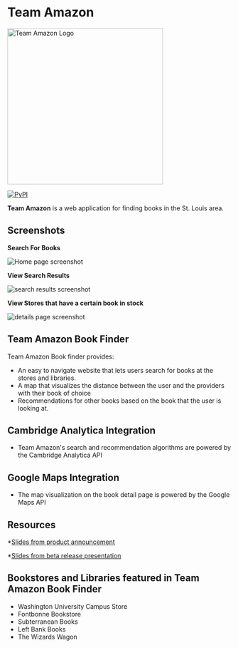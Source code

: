 <!--
links to example:
https://github.com/apache/incubator-superset/blob/master/README.md

-->
<!--
MIT License

Copyright (c) 2018

Permission is hereby granted, free of charge, to any person obtaining a copy
of this software and associated documentation files (the "Software"), to deal
in the Software without restriction, including without limitation the rights
to use, copy, modify, merge, publish, distribute, sublicense, and/or sell
copies of the Software, and to permit persons to whom the Software is
furnished to do so, subject to the following conditions:

The above copyright notice and this permission notice shall be included in all
copies or substantial portions of the Software.

THE SOFTWARE IS PROVIDED "AS IS", WITHOUT WARRANTY OF ANY KIND, EXPRESS OR
IMPLIED, INCLUDING BUT NOT LIMITED TO THE WARRANTIES OF MERCHANTABILITY,
FITNESS FOR A PARTICULAR PURPOSE AND NONINFRINGEMENT. IN NO EVENT SHALL THE
AUTHORS OR COPYRIGHT HOLDERS BE LIABLE FOR ANY CLAIM, DAMAGES OR OTHER
LIABILITY, WHETHER IN AN ACTION OF CONTRACT, TORT OR OTHERWISE, ARISING FROM,
OUT OF OR IN CONNECTION WITH THE SOFTWARE OR THE USE OR OTHER DEALINGS IN THE
SOFTWARE.-->

# Team Amazon

<img src="./Screenshots/TeamAmazonLogo.png" alt = "Team Amazon Logo" width="350"/>

<!-- Button that links to our website-->

[![PyPI](https://img.shields.io/badge/Team%20Amazon%20Site-Find%20Books%20in%20St.%20Louis-yellow.svg)](http://ec2-13-59-74-236.us-east-2.compute.amazonaws.com/new_frontend/workingsitefileswithphp/index.php)

**Team Amazon** is a web application for finding books in the St. Louis area.

## Screenshots

**Search For Books**

<img src="./Screenshots/home.jpg" alt = "Home page screenshot"/>

**View Search Results**

<img src="./Screenshots/search_results.jpg" alt = "search results screenshot"/>

**View Stores that have a certain book in stock**

<img src="./Screenshots/details_with_recommendation.jpg" alt = "details page screenshot"/>

## Team Amazon Book Finder

Team Amazon Book finder provides:

- An easy to navigate website that lets users search for books at the stores and libraries.
- A map that visualizes the distance between the user and the providers with their book of choice
- Recommendations for other books based on the book that the user is looking at.

## Cambridge Analytica Integration

- Team Amazon's search and recommendation algorithms are powered by the Cambridge Analytica API

## Google Maps Integration

- The map visualization on the book detail page is powered by the Google Maps API

## Resources

\*[Slides from product announcement](https://drive.google.com/file/d/1sfGm8OYDoZwespeqlPC3RSoLVp3tziZj/view?usp=sharing)

\*[Slides from beta release presentation](https://drive.google.com/file/d/1CEPaFG4mx-Dp-ZrIQHSto34NAnBoChoT/view?usp=sharing)

<!-- slides from mvp -->

## Bookstores and Libraries featured in Team Amazon Book Finder

<!--  -->

- Washington University Campus Store
- Fontbonne Bookstore
- Subterranean Books
- Left Bank Books
- The Wizards Wagon
